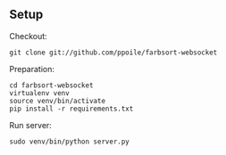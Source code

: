 Setup
-----

Checkout:

```
git clone git://github.com/ppoile/farbsort-websocket
```

Preparation:
```
cd farbsort-websocket
virtualenv venv
source venv/bin/activate
pip install -r requirements.txt
```

Run server:
```
sudo venv/bin/python server.py
```
